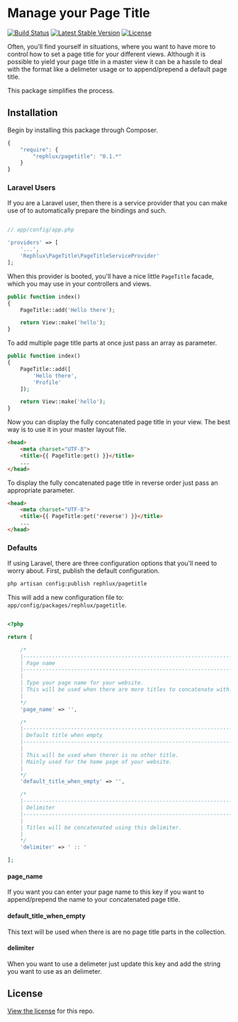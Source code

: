 # Manage your Page Title

[![Build Status](https://travis-ci.org/rephluX/laravel-pagetitle.svg?branch=master)](https://travis-ci.org/rephluX/laravel-pagetitle)
[![Latest Stable Version](https://poser.pugx.org/rephlux/pagetitle/v/stable.svg)](https://packagist.org/packages/rephlux/pagetitle)
[![License](https://poser.pugx.org/rephlux/pagetitle/license.svg)](https://packagist.org/packages/rephlux/pagetitle)

Often, you'll find yourself in situations, where you want to have more to control how to set a page title for your
different views. Although it is possible to yield your page title in a master view it can be a hassle to deal with
the format like a delimeter usage or to append/prepend a default page title.

This package simplifies the process.

## Installation

Begin by installing this package through Composer.

```js
{
    "require": {
		"rephlux/pagetitle": "0.1.*"
	}
}
```

### Laravel Users

If you are a Laravel user, then there is a service provider that you can make use of to automatically prepare the bindings and such.

```php

// app/config/app.php

'providers' => [
    '...',
    'Rephlux\PageTitle\PageTitleServiceProvider'
];
```

When this provider is booted, you'll have a nice little `PageTitle` facade, which you may use in your controllers and views.

```php
public function index()
{
    PageTitle::add('Hello there');

    return View::make('hello');
}
```

To add multiple page title parts at once just pass an array as parameter.

```php
public function index()
{
    PageTitle::add([
        'Hello there',
        'Profile'
    ]);

    return View::make('hello');
}
```

Now you can display the fully concatenated page title in your view. The best way is to use it in your master layout file.

```html
<head>
    <meta charset="UTF-8">
    <title>{{ PageTitle:get() }}</title>
    ...
</head>
```

To display the fully concatenated page title in reverse order just pass an appropriate parameter.

```html
<head>
    <meta charset="UTF-8">
    <title>{{ PageTitle:get('reverse') }}</title>
    ...
</head>
```

### Defaults

If using Laravel, there are three configuration options that you'll need to worry about. First, publish the default configuration.

```bash
php artisan config:publish rephlux/pagetitle
```

This will add a new configuration file to: `app/config/packages/rephlux/pagetitle`.

```php

<?php

return [

    /*
    |--------------------------------------------------------------------------
    | Page name
    |--------------------------------------------------------------------------
    |
    | Type your page name for your website.
    | This will be used when there are more titles to concatenate with.
    |
    */
    'page_name' => '',

    /*
    |--------------------------------------------------------------------------
    | Default title when empty
    |--------------------------------------------------------------------------
    |
    | This will be used when therer is no other title.
    | Mainly used for the home page of your website.
    |
    */
    'default_title_when_empty' => '',

    /*
    |--------------------------------------------------------------------------
    | Delimiter
    |--------------------------------------------------------------------------
    |
    | Titles will be concatenated using this delimiter.
    |
    */
    'delimiter' => ' :: '

];
```

#### page_name

If you want you can enter your page name to this key if you want to append/prepend the name to your concatenated page title.

#### default_title_when_empty

This text will be used when there is are no page title parts in the collection.

#### delimiter

When you want to use a delimeter just update this key and add the string you want to use as an delimeter.


## License

[View the license](https://github.com/laracasts/PHP-Vars-To-Js-Transformer/blob/master/LICENSE) for this repo.
